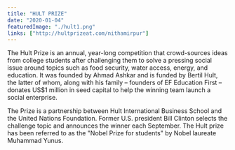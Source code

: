 ```yaml
---
title: "HULT PRIZE"
date: "2020-01-04"
featuredImage: "./hult1.png" 
links: ["http://hultprizeat.com/nithamirpur"]
---
```

The Hult Prize is an annual, year-long competition that crowd-sources ideas from college students after challenging them to solve a pressing social issue around topics such as food security, water access, energy, and education. It was founded by Ahmad Ashkar and is funded by Bertil Hult, the latter of whom, along with his family – founders of EF Education First – donates US$1 million in seed capital to help the winning team launch a social enterprise.

The Prize is a partnership between Hult International Business School and the United Nations Foundation. Former U.S. president Bill Clinton selects the challenge topic and announces the winner each September. The Hult prize has been referred to as the "Nobel Prize for students" by Nobel laureate Muhammad Yunus.
